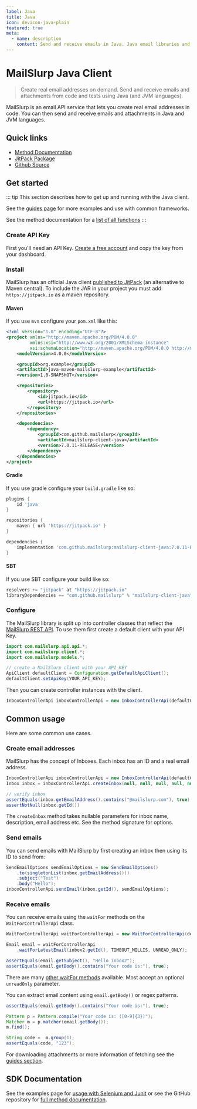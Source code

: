 ```yaml
---
label: Java
title: Java
icon: devicon-java-plain
featured: true
meta:
  - name: description
    content: Send and receive emails in Java. Java email libraries and SDK.
---
```


# MailSlurp Java Client

> Create real email addresses on demand. Send and receive emails and attachments from code and tests using Java (and JVM languages).

MailSlurp is an email API service that lets you create real email addresses in code. You can then send and receive emails and attachments in Java and JVM languages.

## Quick links

- [Method Documentation](./docs)
- [JitPack Package](https://jitpack.io/#mailslurp/mailslurp-client-java/)
- [Github Source](https://github.com/mailslurp/mailslurp-client-java)

## Get started

::: tip
This section describes how to get up and running with the Java client.

See the [guides page](https://www.mailslurp.com/guides/) for more examples and use with common frameworks.

See the method documentation for a [list of all functions](https://github.com/mailslurp/mailslurp-client-java)
:::

### Create API Key

First you'll need an API Key. [Create a free account](https://app.mailslurp.com) and copy the key from your dashboard.

### Install

MailSlurp has an official Java client [published to JitPack](https://jitpack.io/#mailslurp/mailslurp-client-java/) (an alternative to Maven central). To include the JAR in your project you must add `https://jitpack.io` as a maven repository.

#### Maven

If you use `mvn` configure your `pom.xml` like this:

```xml
<?xml version="1.0" encoding="UTF-8"?>
<project xmlns="http://maven.apache.org/POM/4.0.0"
         xmlns:xsi="http://www.w3.org/2001/XMLSchema-instance"
         xsi:schemaLocation="http://maven.apache.org/POM/4.0.0 http://maven.apache.org/xsd/maven-4.0.0.xsd">
    <modelVersion>4.0.0</modelVersion>

    <groupId>org.example</groupId>
    <artifactId>java-maven-mailslurp-example</artifactId>
    <version>1.0-SNAPSHOT</version>

    <repositories>
        <repository>
            <id>jitpack.io</id>
            <url>https://jitpack.io</url>
        </repository>
    </repositories>

    <dependencies>
        <dependency>
            <groupId>com.github.mailslurp</groupId>
            <artifactId>mailslurp-client-java</artifactId>
            <version>7.0.11-RELEASE</version>
        </dependency>
    </dependencies>
</project>
```

#### Gradle

If you use gradle configure your `build.gradle` like so:

```groovy
plugins {
    id 'java'
}

repositories {
    maven { url 'https://jitpack.io' }
}

dependencies {
    implementation 'com.github.mailslurp:mailslurp-client-java:7.0.11-RELEASE'
}
```

#### SBT

If you use SBT configure your build like so:

```scala
resolvers += "jitpack" at "https://jitpack.io"
libraryDependencies += "com.github.mailslurp" % "mailslurp-client-java" % "7.0.11-RELEASE"
```

### Configure

The MailSlurp library is split up into controller classes that reflect the [MailSlurp REST API](./docs). To use them first create a default client with your API Key.

```java
import com.mailslurp.api.api.*;
import com.mailslurp.client.*;
import com.mailslurp.models.*;

// create a MailSlurp client with your API_KEY
ApiClient defaultClient = Configuration.getDefaultApiClient();
defaultClient.setApiKey(YOUR_API_KEY);
```

Then you can create controller instances with the client.

```java
InboxControllerApi inboxControllerApi = new InboxControllerApi(defaultClient);
```

## Common usage

Here are some common use cases.

### Create email addresses

MailSlurp has the concept of Inboxes. Each inbox has an ID and a real email address.

```java
InboxControllerApi inboxControllerApi = new InboxControllerApi(defaultClient);
Inbox inbox = inboxControllerApi.createInbox(null, null, null, null, null, null);

// verify inbox
assertEquals(inbox.getEmailAddress().contains("@mailslurp.com"), true);
assertNotNull(inbox.getId())
```

The `createInbox` method takes nullable parameters for inbox name, description, email address etc. See the method signature for options.

### Send emails

You can send emails with MailSlurp by first creating an inbox then using its ID to send from:

```java
SendEmailOptions sendEmailOptions = new SendEmailOptions()
    .to(singletonList(inbox.getEmailAddress()))
    .subject("Test")
    .body("Hello");
inboxControllerApi.sendEmail(inbox.getId(), sendEmailOptions);
```

### Receive emails

You can receive emails using the `waitFor` methods on the `WaitForControllerApi` class.

```java
WaitForControllerApi waitForControllerApi = new WaitForControllerApi(defaultClient);

Email email = waitForControllerApi
    .waitForLatestEmail(inbox2.getId(), TIMEOUT_MILLIS, UNREAD_ONLY);

assertEquals(email.getSubject(), "Hello inbox2");
assertEquals(email.getBody().contains("Your code is:"), true);
```

There are many [other waitFor methods](https://github.com/mailslurp/mailslurp-client-java) available. Most accept an optional `unreadOnly` parameter.

You can extract email content using `email.getBody()` or regex patterns.

```java
assertEquals(email.getBody().contains("Your code is:"), true);

Pattern p = Pattern.compile("Your code is: ([0-9]{3})");
Matcher m = p.matcher(email.getBody());
m.find();

String code =  m.group(1);
assertEquals(code, "123");
```

For downloading attachments or more information of fetching see the [guides section](/guides/).

## SDK Documentation

See the examples page for [usage with Selenium and Junit](https://www.mailslurp.com/examples/) or see the GitHub repository for [full method documentation](https://github.com/mailslurp/mailslurp-client-java/).
